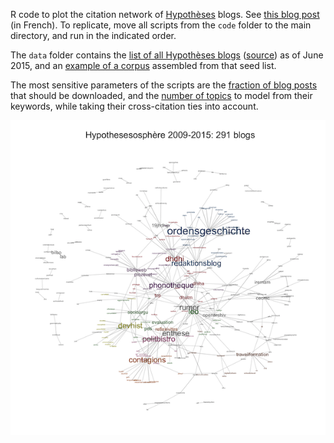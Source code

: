 R code to plot the citation network of [Hypothèses](http://hypotheses.org/) blogs. See [this blog post](http://politbistro.hypotheses.org/2737) (in French). To replicate, move all scripts from the `code` folder to the main directory, and run in the indicated order.

The `data` folder contains the [list of all Hypothèses blogs](data/blogs.csv) ([source](http://www.openedition.org/catalogue-notebooks)) as of June 2015, and an [example of a corpus](data/corpus.csv) assembled from that seed list.

The most sensitive parameters of the scripts are the [fraction of blog posts](code/02-get-posts.r#L20) that should be downloaded, and the [number of topics](code/06-get-topics.r#L32-L34) to model from their keywords, while taking their cross-citation ties into account.

![](demo.png)
